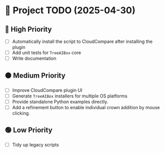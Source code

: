 # 📝 Project TODO (2025-04-30)

## 🔴 High Priority
- [ ] Automatically install the script to CloudCompare after installing the plugin
- [ ] Add unit tests for `TreeAIBox` core
- [ ] Write documentation

## 🟠 Medium Priority
- [ ] Improve CloudCompare plugin UI
- [ ] Generate `TreeAIBox` installers for multiple OS platforms
- [ ] Provide standalone Python examples directly.
- [ ] Add a refinement button to enable individual crown addition by mouse clicking.

## 🟢 Low Priority
- [ ] Tidy up legacy scripts
